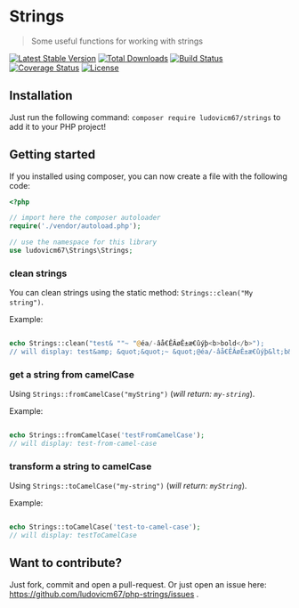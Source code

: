 Strings
=======

> Some useful functions for working with strings

[![Latest Stable Version](https://poser.pugx.org/ludovicm67/strings/v/stable)](https://packagist.org/packages/ludovicm67/strings)
[![Total Downloads](https://poser.pugx.org/ludovicm67/strings/downloads)](https://packagist.org/packages/ludovicm67/strings)
[![Build Status](https://travis-ci.org/ludovicm67/php-strings.svg?branch=master)](https://travis-ci.org/ludovicm67/php-strings)
[![Coverage Status](https://coveralls.io/repos/github/ludovicm67/php-strings/badge.svg?branch=master)](https://coveralls.io/github/ludovicm67/php-strings?branch=master)
[![License](https://poser.pugx.org/ludovicm67/strings/license)](https://packagist.org/packages/ludovicm67/strings)

## Installation

Just run the following command: `composer require ludovicm67/strings`
to add it to your PHP project!

## Getting started

If you installed using composer, you can now create a file with the following code:

```php
<?php

// import here the composer autoloader
require('./vendor/autoload.php');

// use the namespace for this library
use ludovicm67\Strings\Strings;


```

### clean strings

You can clean strings using the static method: `Strings::clean("My string")`.

Example:

```php

echo Strings::clean("test& ""~ "@éa/-âå€ÊÂøÊ±æ€ûýþ<b>bold</b>");
// will display: test&amp; &quot;&quot;~ &quot;@éa/-âå€ÊÂøÊ±æ€ûýþ&lt;b&gt;bold&lt;/b&gt;

```

### get a string from camelCase

Using `Strings::fromCamelCase("myString")` (*will return: `my-string`*).

Example:

```php

echo Strings::fromCamelCase('testFromCamelCase');
// will display: test-from-camel-case

```

### transform a string to camelCase

Using `Strings::toCamelCase("my-string")` (*will return: `myString`*).

Example:

```php

echo Strings::toCamelCase('test-to-camel-case');
// will display: testToCamelCase

```

## Want to contribute?

Just fork, commit and open a pull-request. Or just open an issue here:
https://github.com/ludovicm67/php-strings/issues .
